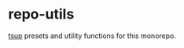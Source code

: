 # repo-utils

[tsup] presets and utility functions for this monorepo.

[tsup]: https://tsup.egoist.dev/

